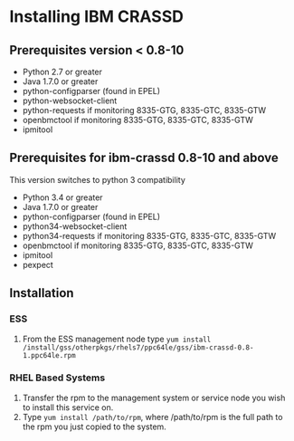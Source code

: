 # Installing IBM CRASSD
## Prerequisites version < 0.8-10
-	Python 2.7 or greater
-	Java 1.7.0 or greater
-	python-configparser (found in EPEL)
-	python-websocket-client
-	python-requests if monitoring 8335-GTG, 8335-GTC, 8335-GTW
-	openbmctool if monitoring 8335-GTG, 8335-GTC, 8335-GTW
-	ipmitool
## Prerequisites for ibm-crassd 0.8-10 and above
This version switches to python 3 compatibility
- Python 3.4 or greater
-	Java 1.7.0 or greater
-	python-configparser (found in EPEL)
-	python34-websocket-client
-	python34-requests if monitoring 8335-GTG, 8335-GTC, 8335-GTW
-	openbmctool if monitoring 8335-GTG, 8335-GTC, 8335-GTW
-	ipmitool
-	pexpect
## Installation
### ESS
1.	From the ESS management node type `yum install /install/gss/otherpkgs/rhels7/ppc64le/gss/ibm-crassd-0.8-1.ppc64le.rpm`
### RHEL Based Systems
1.	Transfer the rpm to the management system or service node you wish to install this service on. 
2.	Type `yum install /path/to/rpm`, where /path/to/rpm is the full path to the rpm you just copied to the system. 




